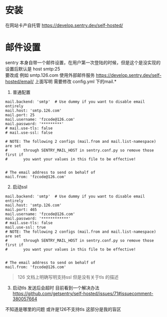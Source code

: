 # 安装
在网站卡产自托管
https://develop.sentry.dev/self-hosted/

# 邮件设置
sentry 本身自带一个邮件设置，在用户第一次登陆的时候，但是这个是没实现的
设置后默认是
host    smtp:25  
要改成 例如 smtp.126.com 使用外部邮件服务
https://develop.sentry.dev/self-hosted/email/
上面写明 需要修改 config.yml 下的mail.*

1. 普通配置

```
mail.backend: 'smtp'  # Use dummy if you want to disable email entirely
mail.host: 'smtp.126.com'
mail.port: 25
mail.username: 'fzcode@126.com'
mail.password: '*********'
# mail.use-tls: false
# mail.use-ssl: false

# NOTE: The following 2 configs (mail.from and mail.list-namespace) are set
#       through SENTRY_MAIL_HOST in sentry.conf.py so remove those first if
#       you want your values in this file to be effective!


# The email address to send on behalf of
mail.from: 'fzcode@126.com'
```

2. 启动ssl

```
mail.backend: 'smtp'  # Use dummy if you want to disable email entirely
mail.host: 'smtp.126.com'
mail.port: 465
mail.username: 'fzcode@126.com'
mail.password: '************'
# mail.use-tls: false
mail.use-ssl: true
# NOTE: The following 2 configs (mail.from and mail.list-namespace) are set
#       through SENTRY_MAIL_HOST in sentry.conf.py so remove those first if
#       you want your values in this file to be effective!


# The email address to send on behalf of
mail.from: 'fzcode@126.com'
```
> 126  文档上明确写明支持ssl 但是没有关于tls 的描述

3. 启动tls
发送后会超时  目前看到一个解决办法
https://github.com/getsentry/self-hosted/issues/71#issuecomment-380057664

不知道是哪里的问题 或许是126不支持tls 这部分是我的盲区